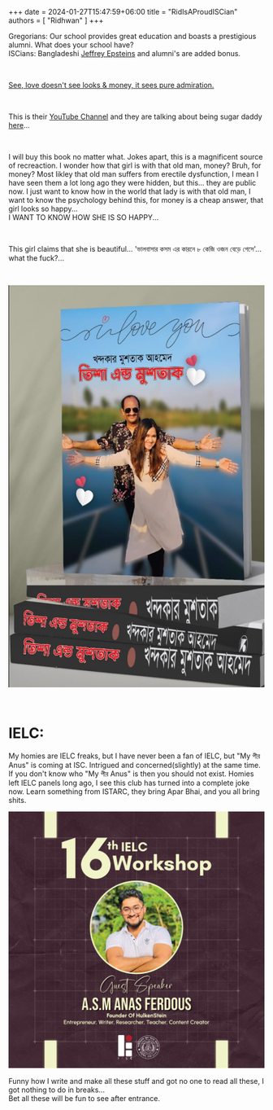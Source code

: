 +++ 
date = 2024-01-27T15:47:59+06:00
title = "RidIsAProudISCian"
authors = [ "Ridhwan" ]
+++

Gregorians: Our school provides great education and boasts a prestigious alumni.
What does your school have?\
ISCians: Bangladeshi [Jeffrey Epsteins](https://en.wikipedia.org/wiki/Jeffrey_Epstein) and alumni's are added bonus.

<br>

[See, love doesn't see looks & money, it sees pure admiration.](https://fb.watch/pQyIpcgxhV/)

<br>

This is their [YouTube Channel](https://www.youtube.com/@KingMustaque113) and they are talking about being sugar daddy [here](https://www.youtube.com/watch?v=rNLIC3VP1AE)...

<br>

I will buy this book no matter what. Jokes apart, this is a magnificent source of recreaction. I wonder how that girl is with that old man, money? Bruh, for money? Most likley that old man suffers from erectile dysfunction, I mean I have seen them a lot long ago they were hidden, but this... they are public now. I just want to know how in the world that lady is with that old man, I want to know the psychology behind this, for money is a cheap answer, that girl looks so happy...\
I WANT TO KNOW HOW SHE IS SO HAPPY...

<br>

This girl claims that she is beautiful... 'ভালবাসার কসম এর কারনে ৮ কেজি ওজন বেড়ে গেসে'... what the fuck?...

<br>

![cake](/images/isc.png)

<br>

# IELC:

My homies are IELC freaks, but I have never been a fan of IELC, but "My পীর Anus" is coming at ISC. Intrigued and concerned(slightly) at the same time. If you don't know who "My পীর Anus" is then you should not exist. Homies left IELC panels long ago, I see this club has turned into a complete joke now. Learn something from ISTARC, they bring Apar Bhai, and you all bring shits. 

![cake2](/images/anasisc.jpg)


Funny how I write and make all these stuff and got no one to read all these, I got nothing to do in breaks...\
Bet all these will be fun to see after entrance.